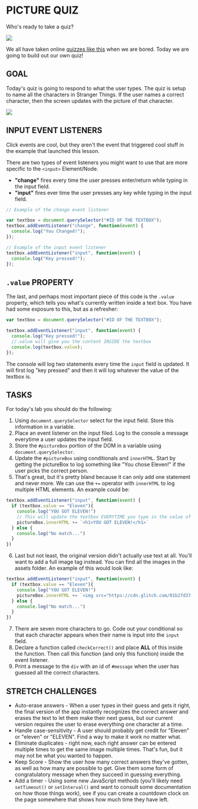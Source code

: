 # PICTURE QUIZ


Who's ready to take a quiz?

![](quiz.gif)

We all have taken online [quizzes like this](https://www.sporcle.com/games/g/world) when we are bored. Today we are going to build out our own quiz!

## GOAL


Today's quiz is going to respond to what the user types. The quiz is setup to name all the characters in Stranger Things. If the user names a correct character, then the screen updates with the picture of that character.

![](https://media.giphy.com/media/MYyJlxHOplSfcRaill/giphy.gif)

## INPUT EVENT LISTENERS


Click events are cool, but they aren't the event that triggered cool stuff in the example that launched this lesson.

There are two types of event listeners you might want to use that are more specific to the `<input>` Element/Node.

- **"change"** fires every time the user presses enter/return while typing in the input field.
- **"input"** fires ever time the user presses any key while typing in the input field.

```javascript
// Example of the change event listener

var textbox = document.querySelector("#ID OF THE TEXTBOX");
textbox.addEventListener("change", function(event) {
  console.log("You Changed!");
});

// Example of the input event listener
textbox.addEventListener("input", function(event) {
  console.log("Key pressed!");
});
```

## `.value` PROPERTY

The last, and perhaps most important piece of this code is the `.value` property, which tells you what's currently written inside a text box. You have had some exposure to this, but as a refresher:

```javascript
var textbox = document.querySelector("#ID OF THE TEXTBOX");

textbox.addEventListener("input", function(event) {
  console.log("Key pressed!");
  //.value will give you the content INSIDE the textbox
  console.log(textbox.value);
});
```

The console will log two statements every time the `input` field is updated. It will first log "key pressed" and then it will log whatever the value of the textbox is.

## TASKS


For today's lab you should do the following:

1. Using `document.querySelector` select for the input field. Store this information in a variable. 
2. Place an event listener on the input filed. Log to the console a message everytime a user updates the input field.
3. Store the `#pictureBox` portion of the DOM in a variable using `document.querySelector`.
4. Update the `#pictureBox` using conditionals and `innerHTML`. Start by getting the pictureBox to log something like "You chose Eleven!" if the user picks the correct person.
5. That's great, but it's pretty bland because it can only add one statement and never more. We can use the `+=` operator with `innerHTML` to log multiple HTML elements. An example could be:
```javascript
textbox.addEventListener("input", function(event) {
  if (textbox.value == "Eleven"){
    console.log("YOU GOT ELEVEN!")
    // This will update the textbox EVERYTIME you type in the value of "Eleven"
    pictureBox.innerHTML += `<h1>YOU GOT ELEVEN!</h1>`
  } else {
    console.log("No match...")
  }
})
```
6. Last but not least, the original version didn't actually use text at all. You'll want to add a full image tag instead. You can find all the images in the assets folder. An example of this would look like:
```javascript
textbox.addEventListener("input", function(event) {
  if (textbox.value == "Eleven"){
    console.log("YOU GOT ELEVEN!")
    pictureBox.innerHTML += `<img src="https://cdn.glitch.com/01b27d37-a07e-4e2e-8caf-659256274937%2FScreen%20Shot%202019-08-08%20at%208.39.11%20AM.png?v=1565269664594"/>`
  } else {
    console.log("No match...")
  }
})
```
7. There are seven more characters to go. Code out your conditional so that each character appears when their name is input into the `input` field.
8. Declare a function called `checkCorrect()` and place **ALL** of this inside the function. Then call this function (and only this function) inside the event listener.
9. Print a message to the `div` with an id of `#message` when the user has guessed all the correct characters.

## STRETCH CHALLENGES
- Auto-erase answers - When a user types in their guess and gets it right, the final version of the app instantly recognizes the correct answer and erases the text to let them make their next guess, but our current version requires the user to erase everything one character at a time.  
- Handle case-sensitivity - A user should probably get credit for "Eleven" or "eleven" or "ELEVEN". Find a way to make it work no matter what.  
- Eliminate duplicates - right now, each right answer can be entered multiple times to get the same image multiple times. That's fun, but it may not be what you wanted to happen.  
- Keep Score - Show the user how many correct answers they've gotten, as well as how many are possible to get. Give them some form of congratulatory message when they succeed in guessing everything.
- Add a timer - Using some new JavaScript methods (you'll likely need `setTimeout()` or `setInterval()` and want to consult some documentation on how those things work), see if you can create a countdown clock on the page somewhere that shows how much time they have left.  

